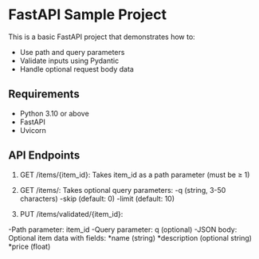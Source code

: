 # FastAPI Sample Project

This is a basic FastAPI project that demonstrates how to:
- Use path and query parameters
- Validate inputs using Pydantic
- Handle optional request body data

## Requirements

- Python 3.10 or above
- FastAPI
- Uvicorn

## API Endpoints
1. GET /items/{item_id}: 
Takes item_id as a path parameter (must be ≥ 1)

2. GET /items/: 
Takes optional query parameters:
-q (string, 3-50 characters)
-skip (default: 0)
-limit (default: 10)

3. PUT /items/validated/{item_id}:
   
-Path parameter: item_id
-Query parameter: q (optional)
-JSON body: Optional item data with fields:
*name (string)
*description (optional string)
*price (float)
